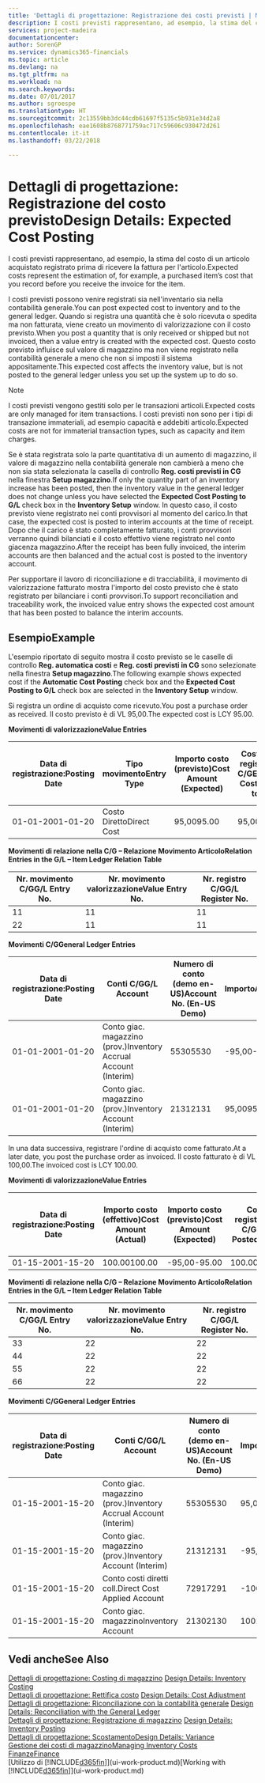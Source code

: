 ```yaml
---
title: 'Dettagli di progettazione: Registrazione dei costi previsti | Microsoft Docs'
description: I costi previsti rappresentano, ad esempio, la stima del costo di un articolo acquistato registrato prima di ricevere la fattura per l'articolo.
services: project-madeira
documentationcenter: 
author: SorenGP
ms.service: dynamics365-financials
ms.topic: article
ms.devlang: na
ms.tgt_pltfrm: na
ms.workload: na
ms.search.keywords: 
ms.date: 07/01/2017
ms.author: sgroespe
ms.translationtype: HT
ms.sourcegitcommit: 2c13559bb3dc44cdb61697f5135c5b931e34d2a8
ms.openlocfilehash: eae1608b8768771759ac717c59606c930472d261
ms.contentlocale: it-it
ms.lasthandoff: 03/22/2018

---
```

# <a name="design-details-expected-cost-posting"></a><span data-ttu-id="9ba63-103">Dettagli di progettazione: Registrazione del costo previsto</span><span class="sxs-lookup"><span data-stu-id="9ba63-103">Design Details: Expected Cost Posting</span></span>
<span data-ttu-id="9ba63-104">I costi previsti rappresentano, ad esempio, la stima del costo di un articolo acquistato registrato prima di ricevere la fattura per l'articolo.</span><span class="sxs-lookup"><span data-stu-id="9ba63-104">Expected costs represent the estimation of, for example, a purchased item’s cost that you record before you receive the invoice for the item.</span></span>  

 <span data-ttu-id="9ba63-105">I costi previsti possono venire registrati sia nell'inventario sia nella contabilità generale.</span><span class="sxs-lookup"><span data-stu-id="9ba63-105">You can post expected cost to inventory and to the general ledger.</span></span> <span data-ttu-id="9ba63-106">Quando si registra una quantità che è solo ricevuta o spedita ma non fatturata, viene creato un movimento di valorizzazione con il costo previsto.</span><span class="sxs-lookup"><span data-stu-id="9ba63-106">When you post a quantity that is only received or shipped but not invoiced, then a value entry is created with the expected cost.</span></span> <span data-ttu-id="9ba63-107">Questo costo previsto influisce sul valore di magazzino ma non viene registrato nella contabilità generale a meno che non si imposti il sistema appositamente.</span><span class="sxs-lookup"><span data-stu-id="9ba63-107">This expected cost affects the inventory value, but is not posted to the general ledger unless you set up the system up to do so.</span></span>  

> [!NOTE]  
>  <span data-ttu-id="9ba63-108">I costi previsti vengono gestiti solo per le transazioni articoli.</span><span class="sxs-lookup"><span data-stu-id="9ba63-108">Expected costs are only managed for item transactions.</span></span> <span data-ttu-id="9ba63-109">I costi previsti non sono per i tipi di transazione immateriali, ad esempio capacità e addebiti articolo.</span><span class="sxs-lookup"><span data-stu-id="9ba63-109">Expected costs are not for immaterial transaction types, such as capacity and item charges.</span></span>  

 <span data-ttu-id="9ba63-110">Se è stata registrata solo la parte quantitativa di un aumento di magazzino, il valore di magazzino nella contabilità generale non cambierà a meno che non sia stata selezionata la casella di controllo **Reg. costi previsti in CG** nella finestra **Setup magazzino**.</span><span class="sxs-lookup"><span data-stu-id="9ba63-110">If only the quantity part of an inventory increase has been posted, then the inventory value in the general ledger does not change unless you have selected the **Expected Cost Posting to G/L** check box in the **Inventory Setup** window.</span></span> <span data-ttu-id="9ba63-111">In questo caso, il costo previsto viene registrato nei conti provvisori al momento del carico.</span><span class="sxs-lookup"><span data-stu-id="9ba63-111">In that case, the expected cost is posted to interim accounts at the time of receipt.</span></span> <span data-ttu-id="9ba63-112">Dopo che il carico è stato completamente fatturato, i conti provvisori verranno quindi bilanciati e il costo effettivo viene registrato nel conto giacenza magazzino.</span><span class="sxs-lookup"><span data-stu-id="9ba63-112">After the receipt has been fully invoiced, the interim accounts are then balanced and the actual cost is posted to the inventory account.</span></span>  

 <span data-ttu-id="9ba63-113">Per supportare il lavoro di riconciliazione e di tracciabilità, il movimento di valorizzazione fatturato mostra l'importo del costo previsto che è stato registrato per bilanciare i conti provvisori.</span><span class="sxs-lookup"><span data-stu-id="9ba63-113">To support reconciliation and traceability work, the invoiced value entry shows the expected cost amount that has been posted to balance the interim accounts.</span></span>  

## <a name="example"></a><span data-ttu-id="9ba63-114">Esempio</span><span class="sxs-lookup"><span data-stu-id="9ba63-114">Example</span></span>  
 <span data-ttu-id="9ba63-115">L'esempio riportato di seguito mostra il costo previsto se le caselle di controllo **Reg. automatica costi** e **Reg. costi previsti in CG** sono selezionate nella finestra **Setup magazzino**.</span><span class="sxs-lookup"><span data-stu-id="9ba63-115">The following example shows expected cost if the **Automatic Cost Posting** check box and the **Expected Cost Posting to G/L** check box are selected in the **Inventory Setup** window.</span></span>  

 <span data-ttu-id="9ba63-116">Si registra un ordine di acquisto come ricevuto.</span><span class="sxs-lookup"><span data-stu-id="9ba63-116">You post a purchase order as received.</span></span> <span data-ttu-id="9ba63-117">Il costo previsto è di VL 95,00.</span><span class="sxs-lookup"><span data-stu-id="9ba63-117">The expected cost is LCY 95.00.</span></span>  

 <span data-ttu-id="9ba63-118">**Movimenti di valorizzazione**</span><span class="sxs-lookup"><span data-stu-id="9ba63-118">**Value Entries**</span></span>  

|<span data-ttu-id="9ba63-119">Data di registrazione:</span><span class="sxs-lookup"><span data-stu-id="9ba63-119">Posting Date</span></span>|<span data-ttu-id="9ba63-120">Tipo movimento</span><span class="sxs-lookup"><span data-stu-id="9ba63-120">Entry Type</span></span>|<span data-ttu-id="9ba63-121">Importo costo (previsto)</span><span class="sxs-lookup"><span data-stu-id="9ba63-121">Cost Amount (Expected)</span></span>|<span data-ttu-id="9ba63-122">Costo prev. registrato in C/G</span><span class="sxs-lookup"><span data-stu-id="9ba63-122">Expected Cost Posted to G/L</span></span>|<span data-ttu-id="9ba63-123">Costo previsto</span><span class="sxs-lookup"><span data-stu-id="9ba63-123">Expected Cost</span></span>|<span data-ttu-id="9ba63-124">Nr. movimento cont. articolo</span><span class="sxs-lookup"><span data-stu-id="9ba63-124">Item Ledger Entry No.</span></span>|<span data-ttu-id="9ba63-125">Nr. movimento</span><span class="sxs-lookup"><span data-stu-id="9ba63-125">Entry No.</span></span>|  
|------------------|----------------|------------------------------|----------------------------------|-------------------|---------------------------|---------------|  
|<span data-ttu-id="9ba63-126">01-01-20</span><span class="sxs-lookup"><span data-stu-id="9ba63-126">01-01-20</span></span>|<span data-ttu-id="9ba63-127">Costo Diretto</span><span class="sxs-lookup"><span data-stu-id="9ba63-127">Direct Cost</span></span>|<span data-ttu-id="9ba63-128">95,00</span><span class="sxs-lookup"><span data-stu-id="9ba63-128">95.00</span></span>|<span data-ttu-id="9ba63-129">95,00</span><span class="sxs-lookup"><span data-stu-id="9ba63-129">95.00</span></span>|<span data-ttu-id="9ba63-130">Sì</span><span class="sxs-lookup"><span data-stu-id="9ba63-130">Yes</span></span>|<span data-ttu-id="9ba63-131">1</span><span class="sxs-lookup"><span data-stu-id="9ba63-131">1</span></span>|<span data-ttu-id="9ba63-132">1</span><span class="sxs-lookup"><span data-stu-id="9ba63-132">1</span></span>|  

 <span data-ttu-id="9ba63-133">**Movimenti di relazione nella C/G – Relazione Movimento Articolo**</span><span class="sxs-lookup"><span data-stu-id="9ba63-133">**Relation Entries in the G/L – Item Ledger Relation Table**</span></span>  

|<span data-ttu-id="9ba63-134">Nr. movimento C/G</span><span class="sxs-lookup"><span data-stu-id="9ba63-134">G/L Entry No.</span></span>|<span data-ttu-id="9ba63-135">Nr. movimento valorizzazione</span><span class="sxs-lookup"><span data-stu-id="9ba63-135">Value Entry No.</span></span>|<span data-ttu-id="9ba63-136">Nr. registro C/G</span><span class="sxs-lookup"><span data-stu-id="9ba63-136">G/L Register No.</span></span>|  
|--------------------|---------------------|-----------------------|  
|<span data-ttu-id="9ba63-137">1</span><span class="sxs-lookup"><span data-stu-id="9ba63-137">1</span></span>|<span data-ttu-id="9ba63-138">1</span><span class="sxs-lookup"><span data-stu-id="9ba63-138">1</span></span>|<span data-ttu-id="9ba63-139">1</span><span class="sxs-lookup"><span data-stu-id="9ba63-139">1</span></span>|  
|<span data-ttu-id="9ba63-140">2</span><span class="sxs-lookup"><span data-stu-id="9ba63-140">2</span></span>|<span data-ttu-id="9ba63-141">1</span><span class="sxs-lookup"><span data-stu-id="9ba63-141">1</span></span>|<span data-ttu-id="9ba63-142">1</span><span class="sxs-lookup"><span data-stu-id="9ba63-142">1</span></span>|  

 <span data-ttu-id="9ba63-143">**Movimenti C/G**</span><span class="sxs-lookup"><span data-stu-id="9ba63-143">**General Ledger Entries**</span></span>  

|<span data-ttu-id="9ba63-144">Data di registrazione:</span><span class="sxs-lookup"><span data-stu-id="9ba63-144">Posting Date</span></span>|<span data-ttu-id="9ba63-145">Conti C/G</span><span class="sxs-lookup"><span data-stu-id="9ba63-145">G/L Account</span></span>|<span data-ttu-id="9ba63-146">Numero di conto (demo en-US)</span><span class="sxs-lookup"><span data-stu-id="9ba63-146">Account No. (En-US Demo)</span></span>|<span data-ttu-id="9ba63-147">Importo</span><span class="sxs-lookup"><span data-stu-id="9ba63-147">Amount</span></span>|<span data-ttu-id="9ba63-148">Nr. movimento</span><span class="sxs-lookup"><span data-stu-id="9ba63-148">Entry No.</span></span>|  
|------------------|------------------|---------------------------------|------------|---------------|  
|<span data-ttu-id="9ba63-149">01-01-20</span><span class="sxs-lookup"><span data-stu-id="9ba63-149">01-01-20</span></span>|<span data-ttu-id="9ba63-150">Conto giac. magazzino (prov.)</span><span class="sxs-lookup"><span data-stu-id="9ba63-150">Inventory Accrual Account (Interim)</span></span>|<span data-ttu-id="9ba63-151">5530</span><span class="sxs-lookup"><span data-stu-id="9ba63-151">5530</span></span>|<span data-ttu-id="9ba63-152">-95,00</span><span class="sxs-lookup"><span data-stu-id="9ba63-152">-95.00</span></span>|<span data-ttu-id="9ba63-153">2</span><span class="sxs-lookup"><span data-stu-id="9ba63-153">2</span></span>|  
|<span data-ttu-id="9ba63-154">01-01-20</span><span class="sxs-lookup"><span data-stu-id="9ba63-154">01-01-20</span></span>|<span data-ttu-id="9ba63-155">Conto giac. magazzino (prov.)</span><span class="sxs-lookup"><span data-stu-id="9ba63-155">Inventory Account (Interim)</span></span>|<span data-ttu-id="9ba63-156">2131</span><span class="sxs-lookup"><span data-stu-id="9ba63-156">2131</span></span>|<span data-ttu-id="9ba63-157">95,00</span><span class="sxs-lookup"><span data-stu-id="9ba63-157">95.00</span></span>|<span data-ttu-id="9ba63-158">1</span><span class="sxs-lookup"><span data-stu-id="9ba63-158">1</span></span>|  

 <span data-ttu-id="9ba63-159">In una data successiva, registrare l'ordine di acquisto come fatturato.</span><span class="sxs-lookup"><span data-stu-id="9ba63-159">At a later date, you post the purchase order as invoiced.</span></span> <span data-ttu-id="9ba63-160">Il costo fatturato è di VL 100,00.</span><span class="sxs-lookup"><span data-stu-id="9ba63-160">The invoiced cost is LCY 100.00.</span></span>  

 <span data-ttu-id="9ba63-161">**Movimenti di valorizzazione**</span><span class="sxs-lookup"><span data-stu-id="9ba63-161">**Value Entries**</span></span>  

|<span data-ttu-id="9ba63-162">Data di registrazione:</span><span class="sxs-lookup"><span data-stu-id="9ba63-162">Posting Date</span></span>|<span data-ttu-id="9ba63-163">Importo costo (effettivo)</span><span class="sxs-lookup"><span data-stu-id="9ba63-163">Cost Amount (Actual)</span></span>|<span data-ttu-id="9ba63-164">Importo costo (previsto)</span><span class="sxs-lookup"><span data-stu-id="9ba63-164">Cost Amount (Expected)</span></span>|<span data-ttu-id="9ba63-165">Costo registrato in C/G</span><span class="sxs-lookup"><span data-stu-id="9ba63-165">Cost Posted to G/L</span></span>|<span data-ttu-id="9ba63-166">Costo previsto</span><span class="sxs-lookup"><span data-stu-id="9ba63-166">Expected Cost</span></span>|<span data-ttu-id="9ba63-167">Nr. movimento cont. articolo</span><span class="sxs-lookup"><span data-stu-id="9ba63-167">Item Ledger Entry No.</span></span>|<span data-ttu-id="9ba63-168">Nr. movimento</span><span class="sxs-lookup"><span data-stu-id="9ba63-168">Entry No.</span></span>|  
|------------------|----------------------------|------------------------------|-------------------------|-------------------|---------------------------|---------------|  
|<span data-ttu-id="9ba63-169">01-15-20</span><span class="sxs-lookup"><span data-stu-id="9ba63-169">01-15-20</span></span>|<span data-ttu-id="9ba63-170">100.00</span><span class="sxs-lookup"><span data-stu-id="9ba63-170">100.00</span></span>|<span data-ttu-id="9ba63-171">-95,00</span><span class="sxs-lookup"><span data-stu-id="9ba63-171">-95.00</span></span>|<span data-ttu-id="9ba63-172">100.00</span><span class="sxs-lookup"><span data-stu-id="9ba63-172">100.00</span></span>|<span data-ttu-id="9ba63-173">No</span><span class="sxs-lookup"><span data-stu-id="9ba63-173">No</span></span>|<span data-ttu-id="9ba63-174">1</span><span class="sxs-lookup"><span data-stu-id="9ba63-174">1</span></span>|<span data-ttu-id="9ba63-175">2</span><span class="sxs-lookup"><span data-stu-id="9ba63-175">2</span></span>|  

 <span data-ttu-id="9ba63-176">**Movimenti di relazione nella C/G – Relazione Movimento Articolo**</span><span class="sxs-lookup"><span data-stu-id="9ba63-176">**Relation Entries in the G/L – Item Ledger Relation Table**</span></span>  

|<span data-ttu-id="9ba63-177">Nr. movimento C/G</span><span class="sxs-lookup"><span data-stu-id="9ba63-177">G/L Entry No.</span></span>|<span data-ttu-id="9ba63-178">Nr. movimento valorizzazione</span><span class="sxs-lookup"><span data-stu-id="9ba63-178">Value Entry No.</span></span>|<span data-ttu-id="9ba63-179">Nr. registro C/G</span><span class="sxs-lookup"><span data-stu-id="9ba63-179">G/L Register No.</span></span>|  
|--------------------|---------------------|-----------------------|  
|<span data-ttu-id="9ba63-180">3</span><span class="sxs-lookup"><span data-stu-id="9ba63-180">3</span></span>|<span data-ttu-id="9ba63-181">2</span><span class="sxs-lookup"><span data-stu-id="9ba63-181">2</span></span>|<span data-ttu-id="9ba63-182">2</span><span class="sxs-lookup"><span data-stu-id="9ba63-182">2</span></span>|  
|<span data-ttu-id="9ba63-183">4</span><span class="sxs-lookup"><span data-stu-id="9ba63-183">4</span></span>|<span data-ttu-id="9ba63-184">2</span><span class="sxs-lookup"><span data-stu-id="9ba63-184">2</span></span>|<span data-ttu-id="9ba63-185">2</span><span class="sxs-lookup"><span data-stu-id="9ba63-185">2</span></span>|  
|<span data-ttu-id="9ba63-186">5</span><span class="sxs-lookup"><span data-stu-id="9ba63-186">5</span></span>|<span data-ttu-id="9ba63-187">2</span><span class="sxs-lookup"><span data-stu-id="9ba63-187">2</span></span>|<span data-ttu-id="9ba63-188">2</span><span class="sxs-lookup"><span data-stu-id="9ba63-188">2</span></span>|  
|<span data-ttu-id="9ba63-189">6</span><span class="sxs-lookup"><span data-stu-id="9ba63-189">6</span></span>|<span data-ttu-id="9ba63-190">2</span><span class="sxs-lookup"><span data-stu-id="9ba63-190">2</span></span>|<span data-ttu-id="9ba63-191">2</span><span class="sxs-lookup"><span data-stu-id="9ba63-191">2</span></span>|  

 <span data-ttu-id="9ba63-192">**Movimenti C/G**</span><span class="sxs-lookup"><span data-stu-id="9ba63-192">**General Ledger Entries**</span></span>  

|<span data-ttu-id="9ba63-193">Data di registrazione:</span><span class="sxs-lookup"><span data-stu-id="9ba63-193">Posting Date</span></span>|<span data-ttu-id="9ba63-194">Conti C/G</span><span class="sxs-lookup"><span data-stu-id="9ba63-194">G/L Account</span></span>|<span data-ttu-id="9ba63-195">Numero di conto (demo en-US)</span><span class="sxs-lookup"><span data-stu-id="9ba63-195">Account No. (En-US Demo)</span></span>|<span data-ttu-id="9ba63-196">Importo</span><span class="sxs-lookup"><span data-stu-id="9ba63-196">Amount</span></span>|<span data-ttu-id="9ba63-197">Nr. movimento</span><span class="sxs-lookup"><span data-stu-id="9ba63-197">Entry No.</span></span>|  
|------------------|------------------|---------------------------------|------------|---------------|  
|<span data-ttu-id="9ba63-198">01-15-20</span><span class="sxs-lookup"><span data-stu-id="9ba63-198">01-15-20</span></span>|<span data-ttu-id="9ba63-199">Conto giac. magazzino (prov.)</span><span class="sxs-lookup"><span data-stu-id="9ba63-199">Inventory Accrual Account (Interim)</span></span>|<span data-ttu-id="9ba63-200">5530</span><span class="sxs-lookup"><span data-stu-id="9ba63-200">5530</span></span>|<span data-ttu-id="9ba63-201">95,00</span><span class="sxs-lookup"><span data-stu-id="9ba63-201">95.00</span></span>|<span data-ttu-id="9ba63-202">4</span><span class="sxs-lookup"><span data-stu-id="9ba63-202">4</span></span>|  
|<span data-ttu-id="9ba63-203">01-15-20</span><span class="sxs-lookup"><span data-stu-id="9ba63-203">01-15-20</span></span>|<span data-ttu-id="9ba63-204">Conto giac. magazzino (prov.)</span><span class="sxs-lookup"><span data-stu-id="9ba63-204">Inventory Account (Interim)</span></span>|<span data-ttu-id="9ba63-205">2131</span><span class="sxs-lookup"><span data-stu-id="9ba63-205">2131</span></span>|<span data-ttu-id="9ba63-206">-95,00</span><span class="sxs-lookup"><span data-stu-id="9ba63-206">-95.00</span></span>|<span data-ttu-id="9ba63-207">3</span><span class="sxs-lookup"><span data-stu-id="9ba63-207">3</span></span>|  
|<span data-ttu-id="9ba63-208">01-15-20</span><span class="sxs-lookup"><span data-stu-id="9ba63-208">01-15-20</span></span>|<span data-ttu-id="9ba63-209">Conto costi diretti coll.</span><span class="sxs-lookup"><span data-stu-id="9ba63-209">Direct Cost Applied Account</span></span>|<span data-ttu-id="9ba63-210">7291</span><span class="sxs-lookup"><span data-stu-id="9ba63-210">7291</span></span>|<span data-ttu-id="9ba63-211">-100</span><span class="sxs-lookup"><span data-stu-id="9ba63-211">-100</span></span>|<span data-ttu-id="9ba63-212">6</span><span class="sxs-lookup"><span data-stu-id="9ba63-212">6</span></span>|  
|<span data-ttu-id="9ba63-213">01-15-20</span><span class="sxs-lookup"><span data-stu-id="9ba63-213">01-15-20</span></span>|<span data-ttu-id="9ba63-214">Conto giac. magazzino</span><span class="sxs-lookup"><span data-stu-id="9ba63-214">Inventory Account</span></span>|<span data-ttu-id="9ba63-215">2130</span><span class="sxs-lookup"><span data-stu-id="9ba63-215">2130</span></span>|<span data-ttu-id="9ba63-216">100</span><span class="sxs-lookup"><span data-stu-id="9ba63-216">100</span></span>|<span data-ttu-id="9ba63-217">5</span><span class="sxs-lookup"><span data-stu-id="9ba63-217">5</span></span>|  

## <a name="see-also"></a><span data-ttu-id="9ba63-218">Vedi anche</span><span class="sxs-lookup"><span data-stu-id="9ba63-218">See Also</span></span>
 <span data-ttu-id="9ba63-219">[Dettagli di progettazione: Costing di magazzino](design-details-inventory-costing.md) </span><span class="sxs-lookup"><span data-stu-id="9ba63-219">[Design Details: Inventory Costing](design-details-inventory-costing.md) </span></span>  
 <span data-ttu-id="9ba63-220">[Dettagli di progettazione: Rettifica costo](design-details-cost-adjustment.md) </span><span class="sxs-lookup"><span data-stu-id="9ba63-220">[Design Details: Cost Adjustment](design-details-cost-adjustment.md) </span></span>  
 <span data-ttu-id="9ba63-221">[Dettagli di progettazione: Riconciliazione con la contabilità generale](design-details-reconciliation-with-the-general-ledger.md) </span><span class="sxs-lookup"><span data-stu-id="9ba63-221">[Design Details: Reconciliation with the General Ledger](design-details-reconciliation-with-the-general-ledger.md) </span></span>  
 <span data-ttu-id="9ba63-222">[Dettagli di progettazione: Registrazione di magazzino](design-details-inventory-posting.md) </span><span class="sxs-lookup"><span data-stu-id="9ba63-222">[Design Details: Inventory Posting](design-details-inventory-posting.md) </span></span>  
 [<span data-ttu-id="9ba63-223">Dettagli di progettazione: Scostamento</span><span class="sxs-lookup"><span data-stu-id="9ba63-223">Design Details: Variance</span></span>](design-details-variance.md)  
 [<span data-ttu-id="9ba63-224">Gestione dei costi di magazzino</span><span class="sxs-lookup"><span data-stu-id="9ba63-224">Managing Inventory Costs</span></span>](finance-manage-inventory-costs.md)  
 [<span data-ttu-id="9ba63-225">Finanze</span><span class="sxs-lookup"><span data-stu-id="9ba63-225">Finance</span></span>](finance.md)  
 <span data-ttu-id="9ba63-226">[Utilizzo di [!INCLUDE[d365fin](includes/d365fin_md.md)]](ui-work-product.md)</span><span class="sxs-lookup"><span data-stu-id="9ba63-226">[Working with [!INCLUDE[d365fin](includes/d365fin_md.md)]](ui-work-product.md)</span></span>

